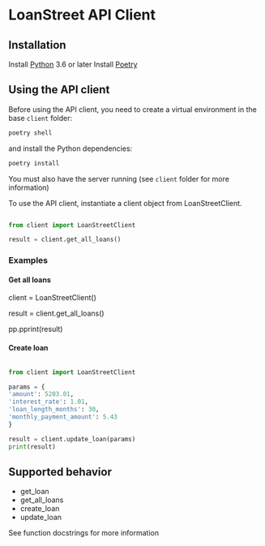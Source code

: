 # LoanStreet API Client

## Installation

Install [Python](https://www.python.org/) 3.6 or later
Install [Poetry](https://python-poetry.org/)

## Using the API client

Before using the API client, you need to create a virtual environment in the base `client` folder:

```sh
poetry shell
```

and install the Python dependencies:

```sh
poetry install
```

You must also have the server running (see `client` folder for more information)

To use the API client, instantiate a client object from LoanStreetClient.

```python

from client import LoanStreetClient

result = client.get_all_loans()
```

### Examples

#### Get all loans

client = LoanStreetClient()

result = client.get_all_loans()

pp.pprint(result)

#### Create loan

```python

from client import LoanStreetClient

params = {
'amount': 5203.01,
'interest_rate': 1.01,
'loan_length_months': 30,
'monthly_payment_amount': 5.43
}

result = client.update_loan(params)
print(result)

```

## Supported behavior

- get_loan
- get_all_loans
- create_loan
- update_loan

See function docstrings for more information
